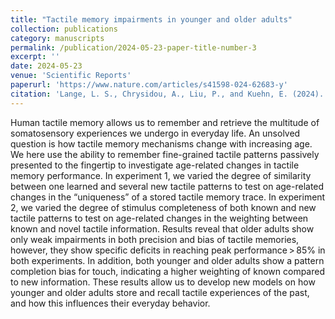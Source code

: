 ```yaml
---
title: "Tactile memory impairments in younger and older adults"
collection: publications
category: manuscripts
permalink: /publication/2024-05-23-paper-title-number-3
excerpt: ''
date: 2024-05-23
venue: 'Scientific Reports'
paperurl: 'https://www.nature.com/articles/s41598-024-62683-y'
citation: 'Lange, L. S., Chrysidou, A., Liu, P., and Kuehn, E. (2024). Tactile memory impairments in younger and older adults. Scientific Reports, 14(1), 11766.'
---
```


Human tactile memory allows us to remember and retrieve the multitude of somatosensory experiences we undergo in everyday life. An unsolved question is how tactile memory mechanisms change with increasing age. We here use the ability to remember fine-grained tactile patterns passively presented to the fingertip to investigate age-related changes in tactile memory performance. In experiment 1, we varied the degree of similarity between one learned and several new tactile patterns to test on age-related changes in the “uniqueness” of a stored tactile memory trace. In experiment 2, we varied the degree of stimulus completeness of both known and new tactile patterns to test on age-related changes in the weighting between known and novel tactile information. Results reveal that older adults show only weak impairments in both precision and bias of tactile memories, however, they show specific deficits in reaching peak performance > 85% in both experiments. In addition, both younger and older adults show a pattern completion bias for touch, indicating a higher weighting of known compared to new information. These results allow us to develop new models on how younger and older adults store and recall tactile experiences of the past, and how this influences their everyday behavior.
